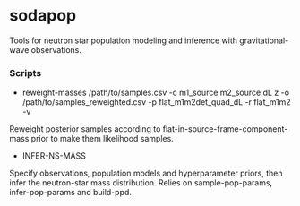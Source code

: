 # sodapop
Tools for neutron star population modeling and inference with gravitational-wave observations.

### Scripts

* reweight-masses /path/to/samples.csv -c m1_source m2_source dL z -o /path/to/samples_reweighted.csv -p flat_m1m2det_quad_dL -r flat_m1m2 -v

Reweight posterior samples according to flat-in-source-frame-component-mass prior to make them likelihood samples.

* INFER-NS-MASS

Specify observations, population models and hyperparameter priors, then infer the neutron-star mass distribution. Relies on sample-pop-params, infer-pop-params and build-ppd.
